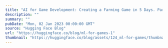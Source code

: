 ```yaml
---
title: "AI for Game Development: Creating a Farming Game in 5 Days. Part 1"
description: ""
summary: ""
pubDate: "Mon, 02 Jan 2023 00:00:00 GMT"
source: "Hugging Face Blog"
url: "https://huggingface.co/blog/ml-for-games-1"
thumbnail: "https://huggingface.co/blog/assets/124_ml-for-games/thumbnail.png"
---
```


